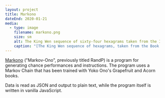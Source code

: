 ```yaml
---
layout: project
title: Markono
dateEnd: 2020-01-21
media:
  - type: image
    filename: markono.png
    size: sm
    alt: The King Wen sequence of sixty-four hexagrams taken from the I Ching
    caption: "[The King Wen sequence of hexagrams, taken from the Book of Changes 易經 &nearr;](https://en.wikipedia.org/wiki/I_Ching)"
---
```


[Markono](https://changes.tom.org.nz) ("Markov-Ono", previously titled RandP) is a program for generating chance performances and instructions. The program uses a Markov Chain that has been trained with Yoko Ono's Grapefruit and Acorn books.

Data is read as JSON and output to plain text, while the program itself is written in vanilla JavaScript.

